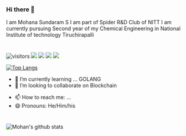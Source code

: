 ### Hi there 👋
I am Mohana Sundaram S
I am part of Spider R&D Club of NITT
I am currently pursuing Second year of my Chemical Engineering in National Institute of technology Tiruchirapalli
#
![visitors](https://visitor-badge.glitch.me/badge?page_id=highonweb)
![](https://img.shields.io/static/v1?label=OS&message=linux&color=important)
![](https://img.shields.io/static/v1?label=Distro&message=Manjaro&color=success)
![](https://img.shields.io/static/v1?label=Flavour&message=KDE&color=success)
![](https://img.shields.io/static/v1?label=Editor&message=VSCode&color=informational)

[![Top Langs](https://github-readme-stats.vercel.app/api/top-langs/?username=highonweb&layout=compact&theme=vue-dark)](https://github.com/anuraghazra/github-readme-stats)

<!-- - 🔭 I’m currently working on ... -->
- 🌱 I’m currently learning ... GOLANG
- 👯 I’m looking to collaborate on Blockchain
<!-- - 🤔 I’m looking for help with -->
- 📫 How to reach me: ...
- 😄 Pronouns: He/Him/his
#
![Mohan's github stats](https://github-readme-stats.vercel.app/api?username=highonweb&show_icons=true&theme=dark)
